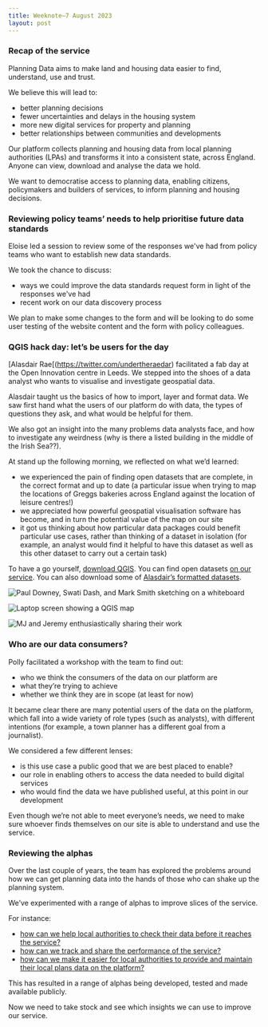 ```yaml
---
title: Weeknote—7 August 2023
layout: post
---
```


### Recap of the service

Planning Data aims to make land and housing data easier to find, understand, use and trust. 

We believe this will lead to: 

* better planning decisions 
* fewer uncertainties and delays in the housing system 
* more new digital services for property and planning 
* better relationships between communities and developments 

Our platform collects planning and housing data from local planning authorities (LPAs) and transforms it into a consistent state, across England. Anyone can view, download and analyse the data we hold.

We want to democratise access to planning data, enabling citizens, policymakers and builders of services, to inform planning and housing decisions.

### Reviewing policy teams’ needs to help prioritise future data standards

Eloise led a session to review some of the responses we've had from policy teams who want to establish new data standards. 

We took the chance to discuss:

* ways we could improve the data standards request form in light of the responses we've had 
* recent work on our data discovery process

We plan to make some changes to the form and will be looking to do some user testing of the website content and the form with policy colleagues.

### QGIS hack day: let’s be users for the day

[Alasdair Rae[(https://twitter.com/undertheraedar) facilitated a fab day at the Open Innovation centre in Leeds. We stepped into the shoes of a data analyst who wants to visualise and investigate geospatial data.

Alasdair taught us the basics of how to import, layer and format data. We saw first hand what the users of our platform do with data, the types of questions they ask, and what would be helpful for them. 

We also got an insight into the many problems data analysts face, and how to investigate any weirdness (why is there a listed building in the middle of the Irish Sea??).

At stand up the following morning, we reflected on what we’d learned:

* we experienced the pain of finding open datasets that are complete, in the correct format and up to date (a particular issue when trying to map the locations of Greggs bakeries across England against the location of leisure centres!) 
* we appreciated how powerful geospatial visualisation software has become, and in turn the potential value of the map on our site
* it got us thinking about how particular data packages could benefit particular use cases, rather than thinking of a dataset in isolation (for example, an analyst would find it helpful to have this dataset as well as this other dataset to carry out a certain task)

To have a go yourself, [download QGIS](https://qgis.org/en/site/). You can find open datasets [on our service](https://www.planning.data.gov.uk/dataset/). You can also download some of [Alasdair’s formatted datasets](https://automaticknowledge.co.uk). 

![Paul Downey, Swati Dash, and Mark Smith sketching on a whiteboard](/data-standards/assets/images/PXL_20230801_125930590.jpg)

![Laptop screen showing a QGIS map](/data-standards/assets/images/PXL_20230801_150334046.jpg)

![MJ and Jeremy enthusiastically sharing their work](/data-standards/assets/images/PXL_20230801_145003974.jpg)

### Who are our data consumers?

Polly facilitated a workshop with the team to find out:

* who we think the consumers of the data on our platform are
* what they’re trying to achieve
* whether we think they are in scope (at least for now)

It became clear there are many potential users of the data on the platform, which fall into a wide variety of role types (such as analysts), with different intentions (for example, a town planner has a different goal from a journalist). 

We considered a few different lenses:

* is this use case a public good that we are best placed to enable?
* our role in enabling others to access the data needed to build digital services
* who would find the data we have published useful, at this point in our development 

Even though we’re not able to meet everyone’s needs, we need to make sure whoever finds themselves on our site is able to understand and use the service. 

### Reviewing the alphas

Over the last couple of years, the team has explored the problems around how we can get planning data into the hands of those who can shake up the planning system. 

We’ve experimented with a range of alphas to improve slices of the service.

For instance:

* [how can we help local authorities to check their data before it reaches the service?](https://brownfield-sites-validator.herokuapp.com/)
* [how can we track and share the performance of the service?](https://performance.digital-land.info/performance/)
* [how can we make it easier for local authorities to provide and maintain their local plans data on the platform?](https://development-plan-prototype.herokuapp.com/)

This has resulted in a range of alphas being developed, tested and made available publicly.

Now we need to take stock and see which insights we can use to improve our service.
